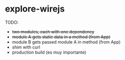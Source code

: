 # explore-wirejs

TODO:

- ~~two modules, each with one dependency~~
- ~~module A gets static data in a method (from App)~~
- module B gets passed module A in method (from App)
- shim with curl
- production build (es muy importante)